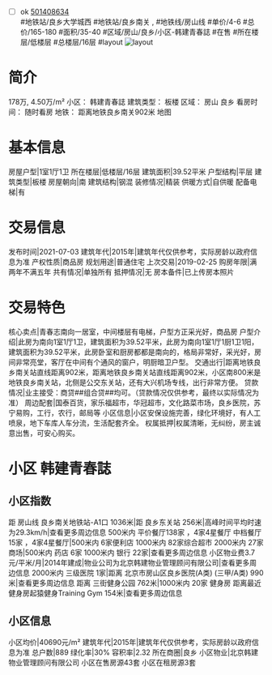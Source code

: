 - [ ] ok [501408634](https://bj.5i5j.com/ershoufang/501408634.html)  
 #地铁站/良乡大学城西 #地铁站/良乡南关 ,  #地铁线/房山线
#单价/4-6 #总价/165-180 #面积/35-40   #区域/房山/良乡/小区-韩建青春誌 #在售 #所在楼层/低楼层 #总楼层/16层 #layout 
![layout](http://image2a.5i5j.com/bdir/layout/400821.jpg_P5.jpg) 
# 简介 
 178万,  4.50万/m² 
小区： 韩建青春誌
建筑类型： 板楼
区域： 房山 良乡
看房时间： 随时看房
地铁： 距离地铁良乡南关902米 地图
# 基本信息 
 房屋户型|1室1厅1卫
所在楼层|低楼层/16层
建筑面积|39.52平米
户型结构|平层
建筑类型|板楼
房屋朝向|南
建筑结构|钢混
装修情况|精装
供暖方式|自供暖
配备电梯|有
# 交易信息 
 发布时间|2021-07-03
建筑年代|2015年|建筑年代仅供参考，实际房龄以政府信息为准
产权性质|商品房
规划用途|普通住宅
上次交易|2019-02-25
购房年限|满两年不满五年
共有情况|单独所有
抵押情况|无
房本备件|已上传房本照片
# 交易特色 
 核心卖点|青春志南向一居室，中间楼层有电梯，户型方正采光好，商品房
户型介绍|此房为南向1室1厅1卫，建筑面积为39.52平米，此房为南向1室1厅1厨1卫1阳，建筑面积为39.52平米，此房卧室和厨房都都是南向的，格局非常好，采光好，房间非常亮堂，客厅在中间有个通风的窗户，明厨暗卫户型。
交通出行|距离地铁良乡南关站直线距离902米，距离地铁良乡南关站直线距离902米，小区南800米是地铁良乡南关站，北侧是公交东关站，还有大兴机场专线，出行非常方便。
贷款情况|业主接受：商贷##组合贷##均可。（贷款情况仅供参考，最终以实际情况为准）
周边配套|国泰百货，家乐福超市，华冠超市，文化路菜市场，良乡医院，苏宁易购，工行，农行，邮局等
小区信息|小区安保设施完善，绿化环境好，有人工喷泉，地下车库人车分流，生活配套齐全。
权属抵押|权属清晰，无纠纷，房主诚意出售，可安心购买。
# 小区 韩建青春誌
## 小区指数 
 距 房山线 良乡南关地铁站-A1口 1036米|距 良乡东关站 256米|高峰时间平均时速为29.3km/h|查看更多周边信息
500米内 平价餐厅138家 ，4家4星餐厅
中档餐厅15家 ，4家4星餐厅|500米内 6家便利店
1000米内 82家综合超市
2000米内 27家商场|500米内 药店 6家
1000米内 银行 22家|查看更多周边信息
小区物业费3.7元/平米/月|2014年建成|物业公司为北京韩建物业管理顾问有限公司|查看更多周边信息
2000米内 三级医院 1家|距离 北京市房山区良乡医院(A类) (三甲/A类) 990米|查看更多周边信息
距离 三街健身公园 762米|1000米内 20家 健身房
距离最近健身房起猿健身Training Gym 154米|查看更多周边信息
## 小区信息 
 小区均价|40690元/m²
建筑年代|2015年|建筑年代仅供参考，实际房龄以政府信息为准
总户数|889
绿化率|30%
容积率|2.32
所在商圈|良乡
小区物业|北京韩建物业管理顾问有限公司
小区在售房源43套
小区在租房源3套
